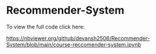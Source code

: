 # Recommender-System
To view the full code click here:

https://nbviewer.org/github/devansh2506/Recommender-System/blob/main/course-reccomender-system.ipynb
